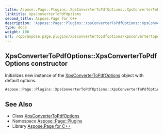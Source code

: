 ```yaml
---
title: Aspose::Page::Plugins::XpsConverterToPdfOptions::XpsConverterToPdfOptions constructor
linktitle: XpsConverterToPdfOptions
second_title: Aspose.Page for C++
description: 'Aspose::Page::Plugins::XpsConverterToPdfOptions::XpsConverterToPdfOptions constructor. Initializes new instance of the XpsConverterToPdfOptions object with default options in C++.'
type: docs
weight: 100
url: /cpp/aspose.page.plugins/xpsconvertertopdfoptions/xpsconvertertopdfoptions/
---
```

## XpsConverterToPdfOptions::XpsConverterToPdfOptions constructor


Initializes new instance of the [XpsConverterToPdfOptions](../) object with default options.

```cpp
Aspose::Page::Plugins::XpsConverterToPdfOptions::XpsConverterToPdfOptions()
```

## See Also

* Class [XpsConverterToPdfOptions](../)
* Namespace [Aspose::Page::Plugins](../../)
* Library [Aspose.Page for C++](../../../)
